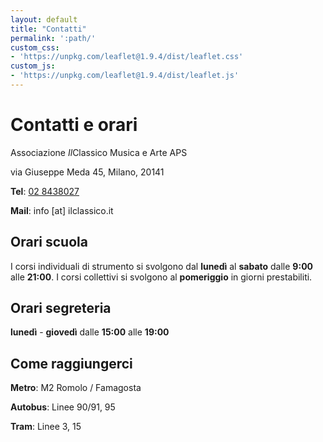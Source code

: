 ```yaml
---
layout: default
title: "Contatti"
permalink: ':path/'
custom_css:
- 'https://unpkg.com/leaflet@1.9.4/dist/leaflet.css'
custom_js:
- 'https://unpkg.com/leaflet@1.9.4/dist/leaflet.js'
---
```


# Contatti e orari
Associazione *Il*Classico Musica e Arte APS

via Giuseppe Meda 45, Milano, 20141

**Tel**: <a href="tel:+39028438027">02 8438027</a>

**Mail**: info [at] ilclassico.it

## Orari scuola
I corsi individuali di strumento si svolgono dal **lunedì** al **sabato** dalle **9:00** alle **21:00**. I corsi collettivi si svolgono al **pomeriggio** in giorni prestabiliti.

## Orari segreteria
**lunedì** - **giovedì** dalle **15:00** alle **19:00**

## Come raggiungerci
**Metro**: M2 Romolo / Famagosta

**Autobus**: Linee 90/91, 95

**Tram**: Linee 3, 15

<style scoped>
#map { height: 350px; }
</style>
<div id="map"></div>

<script>
const geocoord = [45.440109505103635, 9.178731722793597];
let map = L.map('map').setView(geocoord, 13);

L.tileLayer('https://tile.openstreetmap.org/{z}/{x}/{y}.png', {
    maxZoom: 19,
    attribution: '&copy; <a href="http://www.openstreetmap.org/copyright">OpenStreetMap</a>'
}).addTo(map);

let marker = L.marker(geocoord).addTo(map);
</script>
